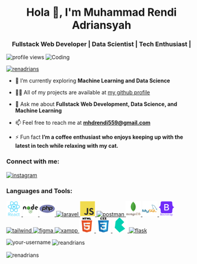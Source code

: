 

<h1 align="center">Hola 👋, I'm Muhammad Rendi Adriansyah</h1>
<h3 align="center">
    Fullstack Web Developer | Data Scientist | 
    Tech Enthusiast | 
</h3>

<img align="right" alt="Coding" width="400" src="https://i.redd.it/12qyupc24fkd1.gif">
<p align="left"> <img src="https://komarev.com/ghpvc/?username=renadrians&label=Profile%20views&color=0e75b6&style=flat" alt="profile views" /> </p>

<p align="left"> 
    <a href="https://instagram.com/renadrians" target="blank">
        <img src="https://img.shields.io/badge/Instagram-@renadrians-ff69b4?style=for-the-badge&logo=instagram" alt="renadrians" />
    </a> 
</p>

- 🌱 I’m currently exploring **Machine Learning and Data Science**

- 👨‍💻 All of my projects are available at [my github profile](https://github.com/renadrians)

- 💬 Ask me about **Fullstack Web Development, Data Science, and Machine Learning**

- 📫 Feel free to reach me at **mhdrendi559@gmail.com**

- ⚡ Fun fact **I’m a coffee enthusiast who enjoys keeping up with the latest in tech while relaxing with my cat.**

<h3 align="left">Connect with me:</h3>
<p align="left">
<!-- <a href="https://twitter.com/your_twitter" target="blank"><img align="center" src="https://raw.githubusercontent.com/rahuldkjain/github-profile-readme-generator/master/src/images/icons/Social/twitter.svg" alt="twitter" height="30" width="40" /></a>
<a href="https://www.linkedin.com/in/your-linkedin/" target="blank"><img align="center" src="https://raw.githubusercontent.com/rahuldkjain/github-profile-readme-generator/master/src/images/icons/Social/linked-in-alt.svg" alt="linkedin" height="30" width="40" /></a>
<a href="https://stackoverflow.com/users/your-stackoverflow-id" target="blank"><img align="center" src="https://raw.githubusercontent.com/rahuldkjain/github-profile-readme-generator/master/src/images/icons/Social/stack-overflow.svg" alt="stackoverflow" height="30" width="40" /></a>
<a href="https://web.facebook.com/your-facebook" target="blank"><img align="center" src="https://raw.githubusercontent.com/rahuldkjain/github-profile-readme-generator/master/src/images/icons/Social/facebook.svg" alt="facebook" height="30" width="40" /></a> -->
<a href="https://www.instagram.com/reandrians/" target="blank"><img align="center" src="https://raw.githubusercontent.com/rahuldkjain/github-profile-readme-generator/master/src/images/icons/Social/instagram.svg" alt="instagram" height="30" width="40" /></a>
</p>

<h3 align="left">Languages and Tools:</h3>
<p align="left">
<a href="https://reactjs.org/" target="_blank" rel="noreferrer"> <img src="https://raw.githubusercontent.com/devicons/devicon/master/icons/react/react-original-wordmark.svg" alt="react" width="40" height="40"/> </a> 
<a href="https://nodejs.org" target="_blank" rel="noreferrer"> <img src="https://raw.githubusercontent.com/devicons/devicon/master/icons/nodejs/nodejs-original-wordmark.svg" alt="nodejs" width="40" height="40"/> </a>
<a href="https://www.php.net" target="_blank" rel="noreferrer"> <img src="https://raw.githubusercontent.com/devicons/devicon/master/icons/php/php-original.svg" alt="php" width="40" height="40"/> </a> 
<a href="https://laravel.com/" target="_blank" rel="noreferrer"> <img src="https://cdn.worldvectorlogo.com/logos/laravel-2.svg" alt="laravel" width="40" height="40"/> </a> 
<a href="https://developer.mozilla.org/en-US/docs/Web/JavaScript" target="_blank" rel="noreferrer"> <img src="https://raw.githubusercontent.com/devicons/devicon/master/icons/javascript/javascript-original.svg" alt="javascript" width="40" height="40"/> </a> 
<a href="https://www.postman.com/" target="_blank" rel="noreferrer"> <img src="https://www.vectorlogo.zone/logos/getpostman/getpostman-icon.svg" alt="postman" width="40" height="40"/> </a> 
<a href="https://www.mongodb.com/" target="_blank" rel="noreferrer"> <img src="https://raw.githubusercontent.com/devicons/devicon/master/icons/mongodb/mongodb-original-wordmark.svg" alt="mongodb" width="40" height="40"/> </a> 
<a href="https://www.mysql.com/" target="_blank" rel="noreferrer"> <img src="https://raw.githubusercontent.com/devicons/devicon/master/icons/mysql/mysql-original-wordmark.svg" alt="mysql" width="40" height="40"/> </a> 
<a href="https://getbootstrap.com" target="_blank" rel="noreferrer"> <img src="https://raw.githubusercontent.com/devicons/devicon/master/icons/bootstrap/bootstrap-plain-wordmark.svg" alt="bootstrap" width="40" height="40"/> </a> 
<a href="https://tailwindcss.com/" target="_blank" rel="noreferrer"> <img src="https://www.vectorlogo.zone/logos/tailwindcss/tailwindcss-icon.svg" alt="tailwind" width="40" height="40"/> </a> 
<a href="https://www.figma.com/" target="_blank" rel="noreferrer"> <img src="https://www.vectorlogo.zone/logos/figma/figma-icon.svg" alt="figma" width="40" height="40"/> </a>
<a href="https://www.apachefriends.org/" target="_blank" rel="noreferrer"> <img src="https://www.vectorlogo.zone/logos/apache/apache-icon.svg" alt="xampp" width="40" height="40"/> </a> 
<a href="https://code.visualstudio.com/docs/languages/html" target="_blank" rel="noreferrer"> <img src="https://raw.githubusercontent.com/devicons/devicon/master/icons/html5/html5-original-wordmark.svg" alt="html5" width="40" height="40"/> </a> 
<a href="https://developer.mozilla.org/en-US/docs/Web/CSS" target="_blank" rel="noreferrer"> <img src="https://raw.githubusercontent.com/devicons/devicon/master/icons/css3/css3-original-wordmark.svg" alt="css3" width="40" height="40"/> </a> 
<a href="https://bulma.io/" target="_blank" rel="noreferrer"> <img src="https://raw.githubusercontent.com/devicons/devicon/master/icons/bulma/bulma-plain.svg" alt="bulma" width="40" height="40"/> </a> 
<a href="https://flask.palletsprojects.com/" target="_blank" rel="noreferrer"> <img src="https://www.vectorlogo.zone/logos/pocoo_flask/pocoo_flask-icon.svg" alt="flask" width="40" height="40"/> </a>
</p>


<p><img align="left" src="https://github-readme-stats.vercel.app/api/top-langs?username=renadrians&show_icons=true&locale=en&layout=compact&theme=tokyonight" alt="your-username" /></p>

<p>&nbsp;<img align="center" src="https://github-readme-stats.vercel.app/api?username=renadrians&show_icons=true&locale=en&theme=tokyonight" alt="reandrians" /></p>

<p><img align="center" src="https://github-readme-streak-stats.herokuapp.com/?user=renadrians&theme=tokyonight" alt="renadrians" /></p>
